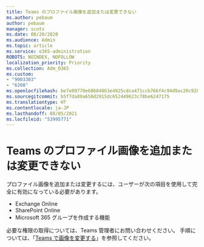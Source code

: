 ```yaml
---
title: Teams のプロファイル画像を追加または変更できない
ms.author: pebaum
author: pebaum
manager: scotv
ms.date: 08/20/2020
ms.audience: Admin
ms.topic: article
ms.service: o365-administration
ROBOTS: NOINDEX, NOFOLLOW
localization_priority: Priority
ms.collection: Adm_O365
ms.custom:
- "9003303"
- "6208"
ms.openlocfilehash: be7e09770e68684063e4925cdca471ccb766f4c94d9ac20c92852fd0a2f0a00b
ms.sourcegitcommit: b5f7da89a650d2915dc652449623c78be6247175
ms.translationtype: HT
ms.contentlocale: ja-JP
ms.lasthandoff: 08/05/2021
ms.locfileid: "53995771"
---
```

# <a name="cant-add-or-change-teams-profile-picture"></a>Teams のプロファイル画像を追加または変更できない

プロファイル画像を追加または変更するには、ユーザーが次の項目を使用して完全に有効になっている必要があります。

- Exchange Online
- SharePoint Online
- Microsoft 365 グループを作成する機能

必要な権限の取得については、Teams 管理者にお問い合わせください。 手順については、「[Teams で画像を変更する](https://support.microsoft.com/office/change-your-picture-in-teams-7a711943-9248-420e-b814-c071aa8d9b9c)」を参照してください。